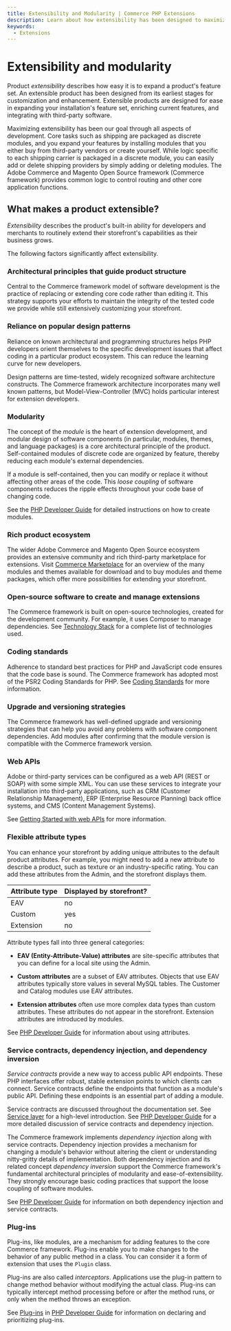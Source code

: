 ```yaml
---
title: Extensibility and Modularity | Commerce PHP Extensions
description: Learn about how extensibility has been designed to maximize your ability to customize and enhance the Commerce framework.
keywords:
  - Extensions
---
```


# Extensibility and modularity

Product *extensibility* describes how easy it is to expand a product's feature set. An extensible product has been designed from its earliest  stages for customization and enhancement. Extensible products are designed for ease in expanding your installation's feature set, enriching current features, and integrating with third-party software.

Maximizing extensibility has been our goal through all aspects of development. Core tasks such as shipping are packaged as discrete modules, and you expand your features by installing modules that you either buy from third-party vendors or create yourself. While logic specific to each shipping carrier is packaged in a discrete module, you can easily add or delete shipping providers by simply adding or deleting modules. The Adobe Commerce and Magento Open Source framework (Commerce framework) provides common logic to control routing and other core application functions.

## What makes a product extensible?

*Extensibility* describes the product's built-in ability for developers and merchants to routinely extend their storefront's capabilities as their business grows.

The following factors significantly affect extensibility.

### Architectural principles that guide product structure

Central to the Commerce framework model of software development is the practice of replacing or extending core code rather than editing it. This strategy supports your efforts to maintain the integrity of the tested code we provide while still extensively customizing your storefront.

### Reliance on popular design patterns

Reliance on known architectural and programming structures helps PHP developers orient themselves to the specific development issues that affect coding in a particular product ecosystem. This can reduce the learning curve for new developers.

Design patterns are time-tested, widely recognized software architecture constructs. The Commerce framework architecture incorporates many well known patterns, but Model-View-Controller (MVC) holds particular interest for extension developers.

### Modularity

The concept of the *module* is the heart of extension development, and modular design of software components (in particular, modules, themes, and language packages) is a core architectural principle of the product. Self-contained modules of discrete code are organized by feature, thereby reducing each module's external dependencies.

If a module is self-contained, then you can modify or replace it without affecting other areas of the code. This *loose coupling* of software components reduces the ripple effects throughout your code base of changing code.

 See the [PHP Developer Guide](/development/) for detailed instructions on how to create modules.

### Rich product ecosystem

The wider Adobe Commerce and Magento Open Source ecosystem provides an extensive community and rich third-party marketplace for extensions. Visit [Commerce Marketplace](https://commercemarketplace.adobe.com/) for an overview of the many modules and themes available for download and to buy modules and theme packages, which offer more possibilities for extending your storefront.

### Open-source software to create and manage extensions

The Commerce framework is built on open-source technologies, created for the development community. For example, it uses Composer to manage dependencies. See [Technology Stack](https://experienceleague.adobe.com/en/docs/commerce-operations/installation-guide/system-requirements) for a complete list of technologies used.

### Coding standards

Adherence to standard best practices for PHP and JavaScript code ensures that the code base is sound. The Commerce framework has adopted most of the PSR2 Coding Standards for PHP. See [Coding Standards](../coding-standards.md) for more information.

### Upgrade and versioning strategies

The Commerce framework has well-defined upgrade and versioning strategies that can help you avoid any problems with software component dependencies. Add modules after confirming that the module version is compatible with the Commerce framework version.

### Web APIs

Adobe or third-party services can be configured as a web API (REST or SOAP) with some simple XML. You can use these services to integrate your installation into third-party applications, such as CRM (Customer Relationship Management), ERP (Enterprise Resource Planning) back office systems, and CMS (Content Management Systems).

See [Getting Started with web APIs](https://developer.adobe.com/commerce/webapi/get-started/) for more information.

### Flexible attribute types

You can enhance your storefront by adding unique attributes to the default product attributes. For example, you might need to add a new attribute to describe a product, such as texture or an industry-specific rating. You can add these attributes from the Admin, and the storefront  displays them.

|Attribute type|Displayed by storefront?|
|--- |--- |
|EAV|no|
|Custom|yes|
|Extension|no|

Attribute types fall into three general categories:

*  **EAV (Entity-Attribute-Value) attributes** are site-specific attributes that you can define for a local site using the Admin.

*  **Custom attributes** are a subset of EAV attributes. Objects that use EAV attributes typically store values in several MySQL tables. The Customer and Catalog modules use EAV attributes.

*  **Extension attributes** often use more complex data types than custom attributes. These attributes do not appear in the storefront. Extension attributes are introduced by modules.

See [PHP Developer Guide](/development/) for information about using attributes.

### Service contracts, dependency injection, and dependency inversion

*Service contracts* provide a new way to access public API endpoints. These PHP interfaces offer robust, stable extension points to which clients can connect.  Service contracts define the endpoints that function as a module's public API. Defining these endpoints is an essential part of adding a module.

Service contracts are discussed throughout the documentation set. See [Service layer](../layers/service.md) for a high-level introduction. See [PHP Developer Guide](/development/) for a more detailed discussion of service contracts and dependency injection.

The Commerce framework implements *dependency injection* along with service contracts. Dependency injection provides a mechanism for changing a module's behavior without altering the client or understanding nitty-gritty details of implementation. Both dependency injection and its related concept *dependency inversion* support the Commerce framework's fundamental architectural principles of modularity and ease-of-extensibility. They strongly encourage basic coding practices that support the loose coupling of software modules.

See [PHP Developer Guide](/development/) for information on both dependency injection and service contracts.

### Plug-ins

Plug-ins, like modules, are a mechanism for adding features to the core Commerce framework. Plug-ins enable you to make changes to the behavior of any public method in a class. You can consider it a form of extension that uses the `Plugin` class.

Plug-ins are also called *interceptors*. Applications use the plug-in pattern to change method behavior without modifying the actual class. Plug-ins can typically intercept method processing before or after the method runs, or only when the method throws an exception.

See [Plug-ins](/development/components/plugins/) in [PHP Developer Guide](/development/) for information on declaring and prioritizing plug-ins.
